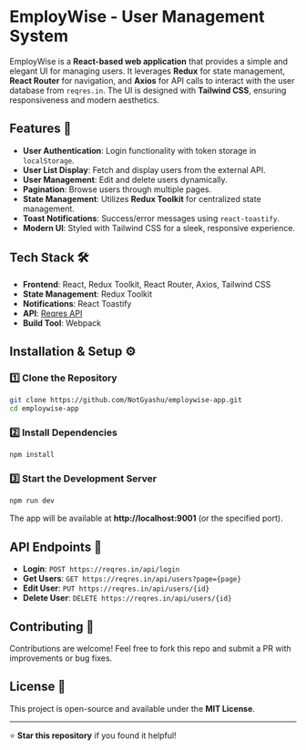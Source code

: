 # EmployWise - User Management System

EmployWise is a **React-based web application** that provides a simple and elegant UI for managing users. It leverages **Redux** for state management, **React Router** for navigation, and **Axios** for API calls to interact with the user database from `reqres.in`. The UI is designed with **Tailwind CSS**, ensuring responsiveness and modern aesthetics.

## Features 🚀

- **User Authentication**: Login functionality with token storage in `localStorage`.
- **User List Display**: Fetch and display users from the external API.
- **User Management**: Edit and delete users dynamically.
- **Pagination**: Browse users through multiple pages.
- **State Management**: Utilizes **Redux Toolkit** for centralized state management.
- **Toast Notifications**: Success/error messages using `react-toastify`.
- **Modern UI**: Styled with Tailwind CSS for a sleek, responsive experience.

## Tech Stack 🛠️

- **Frontend**: React, Redux Toolkit, React Router, Axios, Tailwind CSS
- **State Management**: Redux Toolkit
- **Notifications**: React Toastify
- **API**: [Reqres API](https://reqres.in/)
- **Build Tool**: Webpack

## Installation & Setup ⚙️

### 1️⃣ Clone the Repository
```bash
git clone https://github.com/NotGyashu/employwise-app.git
cd employwise-app
```

### 2️⃣ Install Dependencies
```bash
npm install
```

### 3️⃣ Start the Development Server
```bash
npm run dev
```

The app will be available at **http://localhost:9001** (or the specified port).


## API Endpoints 📡

- **Login**: `POST https://reqres.in/api/login`
- **Get Users**: `GET https://reqres.in/api/users?page={page}`
- **Edit User**: `PUT https://reqres.in/api/users/{id}`
- **Delete User**: `DELETE https://reqres.in/api/users/{id}`

## Contributing 🤝

Contributions are welcome! Feel free to fork this repo and submit a PR with improvements or bug fixes.

## License 📜

This project is open-source and available under the **MIT License**.

---

⭐ **Star this repository** if you found it helpful!

